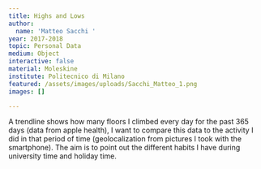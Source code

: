 ```yaml
---
title: Highs and Lows
author:
  name: 'Matteo Sacchi '
year: 2017-2018
topic: Personal Data
medium: Object
interactive: false
material: Moleskine
institute: Politecnico di Milano
featured: /assets/images/uploads/Sacchi_Matteo_1.png
images: []

---
```

A trendline shows how many floors I climbed every day for the past 365 days (data from apple health), I want to compare this data to the activity I did in that period of time (geolocalization from pictures I took with the smartphone). The aim is to point out the different habits I have during university time and holiday time.
